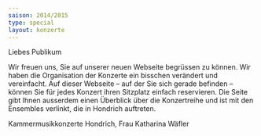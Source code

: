 ```yaml
---
saison: 2014/2015
type: special
layout: konzerte
---
```


Liebes Publikum

Wir freuen uns, Sie auf unserer neuen Webseite begrüssen zu können. Wir haben die Organisation
der Konzerte ein bisschen verändert und vereinfacht. Auf dieser Webseite – auf der Sie sich gerade
befinden – können Sie für jedes Konzert ihren Sitzplatz einfach reservieren. Die Seite gibt Ihnen
ausserdem einen Überblick über die Konzertreihe und ist mit den Ensembles verlinkt, die in Hondrich
auftreten.

Kammermusikkonzerte Hondrich, Frau Katharina Wäfler
